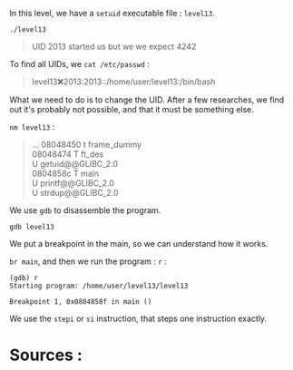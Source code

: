 In this level, we have a `setuid` executable file : `level13`.

`./level13`

>UID 2013 started us but we we expect 4242

To find all UIDs, we `cat /etc/passwd` : 

> level13:x:2013:2013::/home/user/level13:/bin/bash

What we need to do is to change the UID. After a few researches, we find out
it's probably not possible, and that it must be something else.

`nm level13` : 

> ...
> 08048450 t frame_dummy   
08048474 T ft_des   
         U getuid@@GLIBC_2.0   
0804858c T main   
         U printf@@GLIBC_2.0   
         U strdup@@GLIBC_2.0   


We use `gdb` to disassemble the program.

`gdb level13`

We put a breakpoint in the main, so we can understand how it works.

`br main`, and then we run the program : `r` :

```
(gdb) r
Starting program: /home/user/level13/level13 

Breakpoint 1, 0x0804858f in main ()
```

We use the `stepi` or `si` instruction, that steps one instruction exactly.

# Sources :